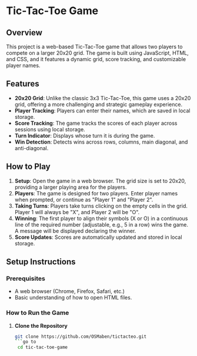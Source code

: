 # Tic-Tac-Toe Game

## Overview

This project is a web-based Tic-Tac-Toe game that allows two players to compete on a larger 20x20 grid. The game is built using JavaScript, HTML, and CSS, and it features a dynamic grid, score tracking, and customizable player names.

## Features

- **20x20 Grid**: Unlike the classic 3x3 Tic-Tac-Toe, this game uses a 20x20 grid, offering a more challenging and strategic gameplay experience.
- **Player Tracking**: Players can enter their names, which are saved in local storage.
- **Score Tracking**: The game tracks the scores of each player across sessions using local storage.
- **Turn Indicator**: Displays whose turn it is during the game.
- **Win Detection**: Detects wins across rows, columns, main diagonal, and anti-diagonal.

## How to Play

1. **Setup**: Open the game in a web browser. The grid size is set to 20x20, providing a larger playing area for the players.
2. **Players**: The game is designed for two players. Enter player names when prompted, or continue as "Player 1" and "Player 2".
3. **Taking Turns**: Players take turns clicking on the empty cells in the grid. Player 1 will always be "X", and Player 2 will be "O".
4. **Winning**: The first player to align their symbols (X or O) in a continuous line of the required number (adjustable, e.g., 5 in a row) wins the game. A message will be displayed declaring the winner.
5. **Score Updates**: Scores are automatically updated and stored in local storage.

## Setup Instructions

### Prerequisites

- A web browser (Chrome, Firefox, Safari, etc.)
- Basic understanding of how to open HTML files.

### How to Run the Game

1. **Clone the Repository**
   
   ```bash
   git clone https://github.com/OSMaben/tictacteo.git
   ```go to 
    cd tic-tac-toe-game


